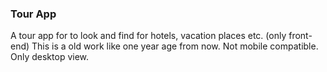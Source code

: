 ### Tour App
A tour app for to look and find for hotels, vacation places etc. (only front-end)
This is a old work like one year age from now. Not mobile compatible. Only desktop view.
